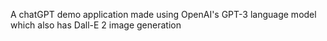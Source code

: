 A chatGPT demo application made using OpenAI's GPT-3 language model which also has Dall-E 2 image generation
